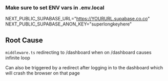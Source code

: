 ### Make sure to set ENV vars in .env.local

NEXT_PUBLIC_SUPABASE_URL="https://YOURURL.supabase.co.co"
NEXT_PUBLIC_SUPABASE_ANON_KEY="superlongkeyhere"

## Root Cause

`middleware.ts` redirecting to /dashboard when on /dashboard causes infinite loop

Can also be triggered by a redirect after logging in to the dashboard which will crash the browser on that page
